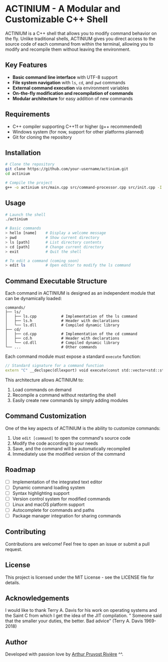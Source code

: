 # ACTINIUM - A Modular and Customizable C++ Shell

ACTINIUM is a C++ shell that allows you to modify command behavior on the fly. Unlike traditional shells, ACTINIUM gives you direct access to the source code of each command from within the terminal, allowing you to modify and recompile them without leaving the environment.

## Key Features

- **Basic command line interface** with UTF-8 support
- **File system navigation** with `ls`, `cd`, and `pwd` commands
- **External command execution** via environment variables
- **On-the-fly modification and recompilation of commands**
- **Modular architecture** for easy addition of new commands

## Requirements

- C++ compiler supporting C++11 or higher (g++ recommended)
- Windows system (for now, support for other platforms planned)
- Git for cloning the repository

## Installation

```bash
# Clone the repository
git clone https://github.com/your-username/actinium.git
cd actinium

# Compile the project
g++ -o actinium src/main.cpp src/command-processor.cpp src/init.cpp -I./src -static
```

## Usage

```bash
# Launch the shell
./actinium

# Basic commands
> hello [name]    # Display a welcome message
> pwd             # Show current directory
> ls [path]       # List directory contents
> cd [path]       # Change current directory
> exit            # Quit the shell

# To edit a command (coming soon)
> edit ls         # Open editor to modify the ls command
```

## Command Executable Structure

Each command in ACTINIUM is designed as an independent module that can be dynamically loaded:

```
commands/
├── ls/
│   ├── ls.cpp           # Implementation of the ls command
│   ├── ls.h             # Header with declarations
│   └── ls.dll           # Compiled dynamic library
├── cd/
│   ├── cd.cpp           # Implementation of the cd command
│   ├── cd.h             # Header with declarations
│   └── cd.dll           # Compiled dynamic library
└── ...                  # Other commands
```

Each command module must expose a standard `execute` function:

```cpp
// Standard signature for a command function
extern "C" __declspec(dllexport) void execute(const std::vector<std::string>& args);
```

This architecture allows ACTINIUM to:
1. Load commands on demand
2. Recompile a command without restarting the shell
3. Easily create new commands by simply adding modules

## Command Customization

One of the key aspects of ACTINIUM is the ability to customize commands:

1. Use `edit [command]` to open the command's source code
2. Modify the code according to your needs
3. Save, and the command will be automatically recompiled
4. Immediately use the modified version of the command

## Roadmap

- [ ] Implementation of the integrated text editor
- [ ] Dynamic command loading system
- [ ] Syntax highlighting support
- [ ] Version control system for modified commands
- [ ] Linux and macOS platform support
- [ ] Autocomplete for commands and paths
- [ ] Package manager integration for sharing commands

## Contributing

Contributions are welcome! Feel free to open an issue or submit a pull request.

## License

This project is licensed under the MIT License - see the LICENSE file for details.

## Acknowledgements
I would like to thank Terry A. Davis for his work on operating systems and the Saint C from
which I get the idea of the JIT compilation.
" Someone said that the smaller your duties, the better. Bad advice" (Terry A. Davis 1969-2018)

## Author

Developed with passion love by [Arthur Pruvost Rivière](https://github.com/Arthur-91140) ^^.
